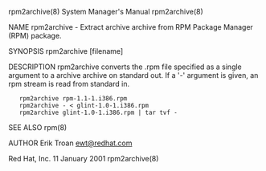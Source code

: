 rpm2archive(8)                                                System Manager's Manual                                               rpm2archive(8)

NAME
       rpm2archive - Extract archive archive from RPM Package Manager (RPM) package.

SYNOPSIS
       rpm2archive [filename]

DESCRIPTION
       rpm2archive  converts the .rpm file specified as a single argument to a archive archive on standard out. If a '-' argument is given, an rpm
       stream is read from standard in.

       rpm2archive rpm-1.1-1.i386.rpm
       rpm2archive - < glint-1.0-1.i386.rpm
       rpm2archive glint-1.0-1.i386.rpm | tar tvf -

SEE ALSO
       rpm(8)

AUTHOR
       Erik Troan <ewt@redhat.com>

Red Hat, Inc.                                                     11 January 2001                                                   rpm2archive(8)

